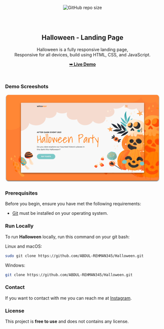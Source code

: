 <div align="center">
  
  ![GitHub repo size](https://img.shields.io/github/repo-size/codewithsadee/halloween)
  

  <br />
  <br />

  <h2 align="center">Halloween - Landing Page</h2>

  Halloween is a fully responsive landing page, <br />Responsive for all devices, build using HTML, CSS, and JavaScript.

  <a href=""><strong>➥ Live Demo</strong></a>

</div>

<br />

### Demo Screeshots

![Halloween Desktop Demo](./readme-images/desktop.png "Desktop Demo")

### Prerequisites

Before you begin, ensure you have met the following requirements:

* [Git](https://git-scm.com/downloads "Download Git") must be installed on your operating system.

### Run Locally

To run **Halloween** locally, run this command on your git bash:

Linux and macOS:

```bash
sudo git clone https://github.com/ABDUL-REHMAN345/Halloween.git
```

Windows:

```bash
git clone https://github.com/ABDUL-REHMAN345/Halloween.git
```

### Contact

If you want to contact with me you can reach me at [Instagram](https://www.instagram.com/coder_life98/).

### License

This project is **free to use** and does not contains any license.
